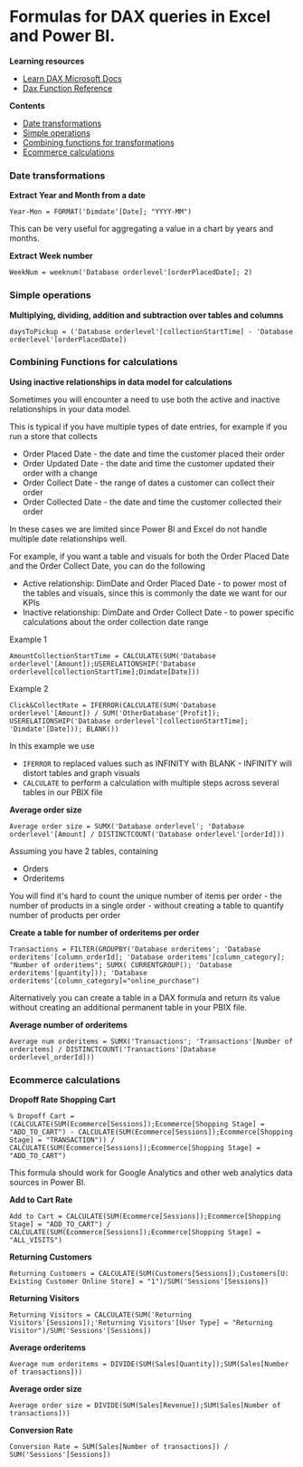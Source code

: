 # Formulas for DAX queries in Excel and Power BI.

**Learning resources**
* [Learn DAX Microsoft Docs](https://docs.microsoft.com/en-us/dax/data-analysis-expressions-dax-reference)
* [Dax Function Reference](https://docs.microsoft.com/en-us/dax/dax-function-reference)

**Contents**

- [Date transformations](https://github.com/tobmcv/dax-queries/blob/master/formulas.md#date-transformations)
- [Simple operations](https://github.com/tobmcv/dax-queries/blob/master/formulas.md#simple-operations)
- [Combining functions for transformations](https://github.com/tobmcv/dax-queries/blob/master/formulas.md#combining-functions-for-calculations)
- [Ecommerce calculations](https://github.com/tobmcv/dax-queries/blob/master/formulas.md#ecommerce-calculations)

### Date transformations

**Extract Year and Month from a date**
```
Year-Mon = FORMAT('Dimdate'[Date]; "YYYY-MM")
```
This can be very useful for aggregating a value in a chart by years and months.

**Extract Week number**
```
WeekNum = weeknum('Database orderlevel'[orderPlacedDate]; 2)
```


### Simple operations

**Multiplying, dividing, addition and subtraction over tables and columns**
```
daysToPickup = ('Database orderlevel'[collectionStartTime] - 'Database orderlevel'[orderPlacedDate])
```


### Combining Functions for calculations

**Using inactive relationships in data model for calculations**

Sometimes you will encounter a need to use both the active and inactive relationships in your data model. 

This is typical if you have multiple types of date entries, for example if you run a store that collects
* Order Placed Date - the date and time the customer placed their order
* Order Updated Date - the date and time the customer updated their order with a change
* Order Collect Date - the range of dates a customer can collect their order
* Order Collected Date - the date and time the customer collected their order

In these cases we are limited since Power BI and Excel do not handle multiple date relationships well. 

For example, if you want a table and visuals for both the Order Placed Date and the Order Collect Date, you can do the following
* Active relationship: DimDate and Order Placed Date - to power most of the tables and visuals, since this is commonly the date we want for our KPIs
* Inactive relationship: DimDate and Order Collect Date - to power specific calculations about the order collection date range


Example 1
```
AmountCollectionStartTime = CALCULATE(SUM('Database orderlevel'[Amount]);USERELATIONSHIP('Database orderlevel[collectionStartTime];Dimdate[Date]))
```

Example 2
```
Click&CollectRate = IFERROR(CALCULATE(SUM('Database orderlevel'[Amount]) / SUM('OtherDatabase'[Profit]); USERELATIONSHIP('Database orderlevel'[collectionStartTime]; 'Dimdate'[Date])); BLANK())
```
In this example we use 
* `IFERROR` to replaced values such as INFINITY with BLANK - INFINITY will distort tables and graph visuals
* `CALCULATE` to perform a calculation with multiple steps across several tables in our PBIX file


**Average order size**
```
Average order size = SUMX('Database orderlevel'; 'Database orderlevel'[Amount] / DISTINCTCOUNT('Database orderlevel'[orderId]))
```

Assuming you have 2 tables, containing 
* Orders
* Orderitems

You will find it's hard to count the unique number of items per order - the number of products in a single order - without creating a table to quantify number of products per order

**Create a table for number of orderitems per order**
```
Transactions = FILTER(GROUPBY('Database orderitems'; 'Database orderitems'[column_orderId]; 'Database orderitems'[column_category]; "Number of orderitems"; SUMX( CURRENTGROUP(); 'Database orderitems'[quantity])); 'Database orderitems'[column_category]="online_purchase")
```

Alternatively you can create a table in a DAX formula and return its value without creating an additional permanent table in your PBIX file. 

**Average number of orderitems**
```
Average num orderitems = SUMX('Transactions'; 'Transactions'[Number of orderitems] / DISTINCTCOUNT('Transactions'[Database orderlevel_orderId]))
```

### Ecommerce calculations


**Dropoff Rate Shopping Cart**
```
% Dropoff Cart = (CALCULATE(SUM(Ecommerce[Sessions]);Ecommerce[Shopping Stage] = "ADD_TO_CART") - CALCULATE(SUM(Ecommerce[Sessions]);Ecommerce[Shopping Stage] = "TRANSACTION")) / CALCULATE(SUM(Ecommerce[Sessions]);Ecommerce[Shopping Stage] = "ADD_TO_CART")
```
This formula should work for Google Analytics and other web analytics data sources in Power BI.

**Add to Cart Rate**
```
Add to Cart = CALCULATE(SUM(Ecommerce[Sessions]);Ecommerce[Shopping Stage] = "ADD_TO_CART") / CALCULATE(SUM(Ecommerce[Sessions]);Ecommerce[Shopping Stage] = "ALL_VISITS")
```

**Returning Customers**
```
Returning Customers = CALCULATE(SUM(Customers[Sessions]);Customers[U: Existing Customer Online Store] = "1")/SUM('Sessions'[Sessions])
```

**Returning Visitors**
```
Returning Visitors = CALCULATE(SUM('Returning Visitors'[Sessions]);'Returning Visitors'[User Type] = "Returning Visitor")/SUM('Sessions'[Sessions])
```

**Average orderitems**
```
Average num orderitems = DIVIDE(SUM(Sales[Quantity]);SUM(Sales[Number of transactions]))
```

**Average order size**
```
Average order size = DIVIDE(SUM(Sales[Revenue]);SUM(Sales[Number of transactions]))
```

**Conversion Rate**
```
Conversion Rate = SUM(Sales[Number of transactions]) / SUM('Sessions'[Sessions])
```